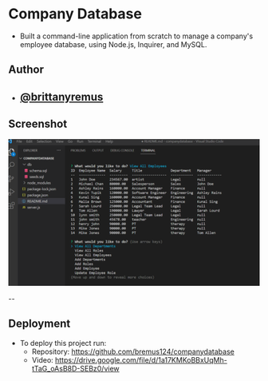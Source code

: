 # Company Database

- Built a command-line application from scratch to manage a company's employee database, using Node.js, Inquirer, and MySQL.

## Author

- ## [@brittanyremus](https://www.github.com/bremus124)

## Screenshot

![Screenshot](screenshot1.png)

--

## Deployment

- To deploy this project run:
  - Repository: https://github.com/bremus124/companydatabase
  - Video: https://drive.google.com/file/d/1a17KMKoBBxUqMh-tTaG_oAsB8D-SEBz0/view
